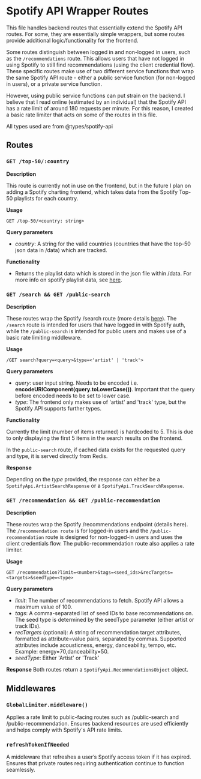 # Spotify API Wrapper Routes
This file handles backend routes that essentially extend the Spotify API routes. For some, they are essentially simple wrappers, but some routes provide additional logic/functionality for the frontend. 

Some routes distinguish between logged in and non-logged in users, such as the ```/recommendations``` route. This allows users that have not logged in using Spotify to still find recommendations (using the client credential flow). These specific routes make use of two different service functions that wrap the same Spotify API route - either a public service function (for non-logged in users), or a private service function.

However, using public service functions can put strain on the backend. I believe that I read online (estimated by an individual) that the Spotify API has a rate limit of around 180 requests per minute. For this reason, I created a basic rate limiter that acts on some of the routes in this file.

All types used are from @types/spotify-api

## Routes
### ```GET /top-50/:country```
**Description**

This route is currently not in use on the frontend, but in the future I plan on adding a Spotify charting frontend, which takes data from the Spotify Top-50 playlists for each country.

**Usage**
```
GET /top-50/<country: string>
```

**Query parameters**
- *country*: A string for the valid countries (countries that have the top-50 json data in /data) which are tracked. 

**Functionality**
- Returns the playlist data which is stored in the json file within /data. For more info on spotify playlist data, see <a href="https://developer.spotify.com/documentation/web-api/reference/get-playlist" target="_blank">here</a>.

### ```GET /search && GET /public-search```
**Description**

These routes wrap the Spotify /search route (more details <a href="https://developer.spotify.com/documentation/web-api/reference/search" target="_blank">here</a>). The `/search` route is intended for users that have logged in with Spotify auth, while the `/public-search` is intended for public users and makes use of a basic rate limiting middleware. 

**Usage**
```
/GET search?query=<query>&type=<'artist' | 'track'>
```

**Query parameters**
- *query*: user input string. Needs to be encoded i.e. **encodeURIComponent(query.toLowerCase())**. Important that the query before encoded needs to be set to lower case.
- *type*: The frontend only makes use of 'artist' and 'track' type, but the Spotify API supports further types.

**Functionality**

Currently the limit (number of items returned) is hardcoded to 5. This is due to only displaying the first 5 items in the search results on the frontend.

In the `public-search` route, if cached data exists for the requested query and type, it is served directly from Redis.

**Response**

Depending on the *type* provided, the response can either be a `SpotifyApi.ArtistSearchResponse` or a `SpotifyApi.TrackSearchResponse`. 

### `GET /recommendation && GET /public-recommendation`
**Description**

These routes wrap the Spotify /recommendations endpoint (details here). The `/recommendation route` is for logged-in users and the `/public-recommendation` route is designed for non-logged-in users and uses the client credentials flow. The public-recommendation route also applies a rate limiter. 

**Usage**
```
GET /recommendation?limit=<number>&tags=<seed_ids>&recTargets=<targets>&seedType=<type>
```

**Query parameters**
- *limit*: The number of recommendations to fetch. Spotify API allows a maximum value of 100.
- *tags*: A comma-separated list of seed IDs to base recommendations on. The seed type is determined by the seedType parameter (either artist or track IDs).
- *recTargets* (optional): A string of recommendation target attributes, formatted as attribute=value pairs, separated by commas. Supported attributes include acousticness, energy, danceability, tempo, etc. Example: energy=70,danceability=50.
- *seedType*: Either 'Artist' or 'Track'

**Response**
Both routes return a `SpotifyApi.RecommendationsObject` object.

## Middlewares
### `GlobalLimiter.middleware()`
Applies a rate limit to public-facing routes such as /public-search and /public-recommendation. Ensures backend resources are used efficiently and helps comply with Spotify's API rate limits.

### `refreshTokenIfNeeded`
A middleware that refreshes a user’s Spotify access token if it has expired. Ensures that private routes requiring authentication continue to function seamlessly.